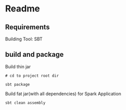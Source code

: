 # Readme

## Requirements

Building Tool: SBT


## build and package

Build thin jar

```
# cd to project root dir

sbt package
```

Build fat jar(with all dependencies) for Spark Application

```
sbt clean assembly
```

